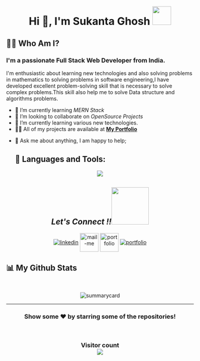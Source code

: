 <h1 align="center">Hi 👋, I'm Sukanta Ghosh  <img src="https://camo.githubusercontent.com/63371d36886ee658f5a97401f393e1ab1684b2fd3de674b8f5efc7d410b2a3d0/68747470733a2f2f6d656469612e67697068792e636f6d2f6d656469612f57556c706c634d704f43456d5447427442572f67697068792e676966" width="50px" width="50px"</h1>

##  🙋‍♂️ Who Am I?
<h3 >I'm a passionate Full Stack Web Developer from India.</h3>
<p>I'm enthusiastic about learning new technologies and also solving problems in mathematics to solving problems in software engineering,I have developed excellent problem-solving skill that is necessary to solve complex problems.This skill also help me to solve Data structure and algorithms problems.</p>

 - 🌱 I’m currently learning *MERN Stack*
- 👯 I’m looking to collaborate on *OpenSource Projects*
- 🌱 I’m currently learning various new technologies.
 - 👨‍💻 All of my projects are available at **[My Portfolio](https://sukantadeveloper.netlify.app/)**
<!--  - 📫 How to reach me *ghoshsu4@gmail.com* -->
- 💬 Ask me about anything, I am happy to help;

  ## 🚀 Languages and Tools:


 <p align="center" >
 <!-- <img  src="https://user-images.githubusercontent.com/82999542/132934744-131c1891-4a4f-4e88-a64a-36720ad7470b.png"> -->
<img src="https://playful-caramel-380d62.netlify.app/skill.png"/>
  </p>



       
</p>
 <h2 align="center"><i>Let's Connect !!<img src="https://raw.githubusercontent.com/ShahriarShafin/ShahriarShafin/main/Assets/handshake.gif" width="100" /></i></h2>

<p align="center">
  <a href="https://www.linkedin.com/in/sukanta-ghosh-b0b696231/" target="_blank"><img align="center" src="https://skillicons.dev/icons?i=linkedin" alt="linkedin" /></a>
  <a title="ghoshsu4@gmail.com" href="mailto:ghoshsu4@gmail.com" target="_blank"><img align="center"  src="https://cdn-icons-png.flaticon.com/128/888/888853.png"  width="50px"   alt="mail-me" /></a>
<!--   <a href="https://wa.me/7718583919" target="_blank"><img  align="center" src="https://cdn-icons-png.flaticon.com/128/733/733585.png" width="50px"  alt="whatsapp-me" /></a> -->
  <a href="https://sukantadeveloper.netlify.app/" target="_blank"><img align="center" src="https://user-images.githubusercontent.com/107247913/185736439-402f6025-1e63-4eb3-b770-aacd5e4b1386.png"  width="50px" alt="portfolio" /></a>
    <a href="https://twitter.com/ghoshsu4" target="_blank"><img align="center" src="https://skillicons.dev/icons?i=twitter"  alt="portfolio" /></a>
</p>


## 📊 My Github Stats

<!--   <br/>
  <p align="center">&nbsp;<img align="center" src="https://github-readme-stats.vercel.app/api?username=sukantad&show_icons=true&locale=en&theme=highcontrast" alt="sukantad" /></p>
<br>
<p align="center"><img align="center" src="https://github-readme-streak-stats.herokuapp.com/?user=sukantad&&theme=highcontrast" alt="sukantad" /></p>

<p align="center"><img alt="Sukanta Ghosh Top Languages" src="https://github-readme-stats.vercel.app/api/top-langs/?username=sukantad&langs_count=8&count_private=true&layout=compact&theme=react&hide_border=true&bg_color=0D1117" />
<br/>
<br/>
<img alt="sukantad's Activity Graph" src="https://activity-graph.herokuapp.com/graph?username=sukantad&bg_color=0D1117&color=5BCDEC&line=5BCDEC&point=FFFFFF&hide_border=true" /> -->


<p align="center"><img src="https://github-readme-streak-stats.herokuapp.com/?user=sukantad&theme=dark" alt=""/></p>
<p align="center" ><img src="https://github-profile-trophy.vercel.app/?username=sukantad&theme=dark" alt=""/> </p>
<p align="center"><img src="https://github-profile-summary-cards.vercel.app/api/cards/profile-details?username=sukantad&theme=vue" alt="summarycard"/> </p>
<hr />
<h3 align="center">
 Show some ❤️ by starring some of the repositories!
</h3>
<br>
<h3 align="center"> 
  Visitor count <br>
  <img src="https://profile-counter.glitch.me/sukantad/count.svg" />
</h3>
<br/>

